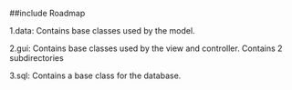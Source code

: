 ##include Roadmap

1.data: Contains base classes used by the model.

2.gui: Contains base classes used by the view and controller. Contains 2 subdirectories

3.sql: Contains a base class for the database.
